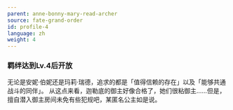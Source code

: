 ```yaml
---
parent: anne-bonny-mary-read-archer
source: fate-grand-order
id: profile-4
language: zh
weight: 4
---
```


### 羁绊达到Lv.4后开放

无论是安妮·伯妮还是玛莉·瑞德，追求的都是「值得信赖的存在」以及「能够共通战斗的同伴」。
从这点来看，迦勒底的御主好像合格了，她们很粘御主……但是，擅自潜入御主房间未免有些犯规吧，某匿名公主如是说。
